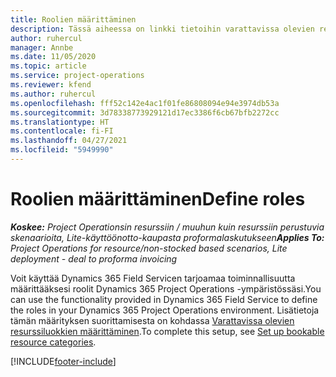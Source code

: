 ```yaml
---
title: Roolien määrittäminen
description: Tässä aiheessa on linkki tietoihin varattavissa olevien resurssiluokkien määrittämisestä.
author: ruhercul
manager: Annbe
ms.date: 11/05/2020
ms.topic: article
ms.service: project-operations
ms.reviewer: kfend
ms.author: ruhercul
ms.openlocfilehash: fff52c142e4ac1f01fe86808094e94e3974db53a
ms.sourcegitcommit: 3d78338773929121d17ec3386f6cb67bfb2272cc
ms.translationtype: HT
ms.contentlocale: fi-FI
ms.lasthandoff: 04/27/2021
ms.locfileid: "5949990"
---
```

# <a name="define-roles"></a><span data-ttu-id="46450-103">Roolien määrittäminen</span><span class="sxs-lookup"><span data-stu-id="46450-103">Define roles</span></span>

<span data-ttu-id="46450-104">_**Koskee:** Project Operationsin resurssiin / muuhun kuin resurssiin perustuvia skenaarioita, Lite-käyttöönotto-kaupasta proformalaskutukseen_</span><span class="sxs-lookup"><span data-stu-id="46450-104">_**Applies To:** Project Operations for resource/non-stocked based scenarios, Lite deployment - deal to proforma invoicing_</span></span>

<span data-ttu-id="46450-105">Voit käyttää Dynamics 365 Field Servicen tarjoamaa toiminnallisuutta määrittääksesi roolit Dynamics 365 Project Operations -ympäristössäsi.</span><span class="sxs-lookup"><span data-stu-id="46450-105">You can use the functionality provided in Dynamics 365 Field Service to define the roles in your Dynamics 365 Project Operations environment.</span></span> <span data-ttu-id="46450-106">Lisätietoja tämän määrityksen suorittamisesta on kohdassa [Varattavissa olevien resurssiluokkien määrittäminen](/dynamics365/field-service/set-up-bookable-resource-categories).</span><span class="sxs-lookup"><span data-stu-id="46450-106">To complete this setup, see [Set up bookable resource categories](/dynamics365/field-service/set-up-bookable-resource-categories).</span></span>


[!INCLUDE[footer-include](../includes/footer-banner.md)]